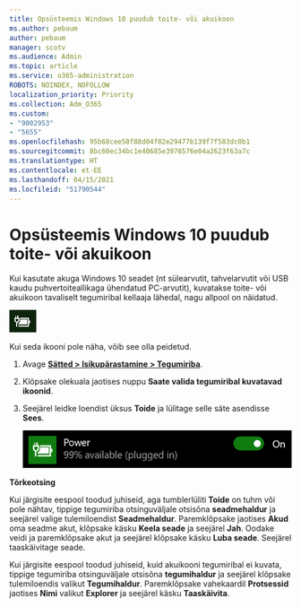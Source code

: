 ```yaml
---
title: Opsüsteemis Windows 10 puudub toite- või akuikoon
ms.author: pebaum
author: pebaum
manager: scotv
ms.audience: Admin
ms.topic: article
ms.service: o365-administration
ROBOTS: NOINDEX, NOFOLLOW
localization_priority: Priority
ms.collection: Adm_O365
ms.custom:
- "9002953"
- "5655"
ms.openlocfilehash: 95b68cee58f88d04f02e29477b139f7f583dc0b1
ms.sourcegitcommit: 8bc60ec34bc1e40685e3976576e04a2623f63a7c
ms.translationtype: HT
ms.contentlocale: et-EE
ms.lasthandoff: 04/15/2021
ms.locfileid: "51790544"
---
```

# <a name="power-or-battery-icon-missing-in-windows-10"></a>Opsüsteemis Windows 10 puudub toite- või akuikoon

Kui kasutate akuga Windows 10 seadet (nt sülearvutit, tahvelarvutit või USB kaudu puhvertoiteallikaga ühendatud PC-arvutit), kuvatakse toite- või akuikoon tavaliselt tegumiribal kellaaja lähedal, nagu allpool on näidatud.

![Akuikoon](media/battery-icon.png)

Kui seda ikooni pole näha, võib see olla peidetud.

1. Avage **[Sätted > Isikupärastamine > Tegumiriba](ms-settings:taskbar?activationSource=GetHelp)**.

2. Klõpsake olekuala jaotises nuppu **Saate valida tegumiribal kuvatavad ikoonid**.

3. Seejärel leidke loendist üksus **Toide** ja lülitage selle säte asendisse **Sees**.

    ![Toiteikooni kuvamine tegumiribal](media/power-icon-on.png)

**Tõrkeotsing**

Kui järgisite eespool toodud juhiseid, aga tumblerlüliti **Toide** on tuhm või pole nähtav, tippige tegumiriba otsinguväljale otsisõna **seadmehaldur** ja seejärel valige tulemiloendist **Seadmehaldur**. Paremklõpsake jaotises **Akud** oma seadme akut, klõpsake käsku **Keela seade** ja seejärel **Jah**. Oodake veidi ja paremklõpsake akut ja seejärel klõpsake käsku **Luba seade**. Seejärel taaskäivitage seade.

Kui järgisite eespool toodud juhiseid, kuid akuikooni tegumiribal ei kuvata, tippige tegumiriba otsinguväljale otsisõna **tegumihaldur** ja seejärel klõpsake tulemiloendis valikut **Tegumihaldur**. Paremklõpsake vahekaardil **Protsessid** jaotises **Nimi** valikut **Explorer** ja seejärel käsku **Taaskäivita**.
